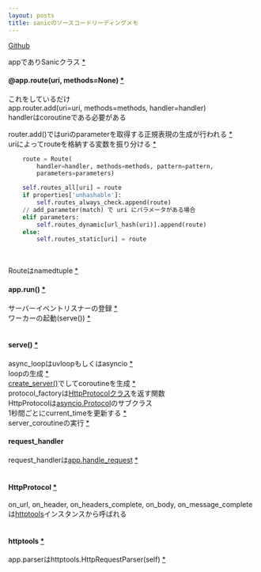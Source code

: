 ```yaml
---
layout: posts
title: sanicのソースコードリーディングメモ 
---
```


[Github](https://github.com/channelcat/sanic)  

appでありSanicクラス [\*](https://github.com/channelcat/sanic/blob/93f50b8ef7ed8fee206d2c440b096c09f1dd0af4/sanic/sanic.py#L20) 

#### @app.route(uri, methods=None) [\*](https://github.com/channelcat/sanic/blob/93f50b8ef7ed8fee206d2c440b096c09f1dd0af4/sanic/sanic.py#L44)   
これをしているだけ  
app.router.add(uri=uri, methods=methods, handler=handler)  
handlerはcoroutineである必要がある  

router.add()ではuriのparameterを取得する正規表現の生成が行われる [\*](https://github.com/channelcat/sanic/blob/93f50b8ef7ed8fee206d2c440b096c09f1dd0af4/sanic/router.py#L49)  
uriによってrouteを格納する変数を振り分ける [\*](https://github.com/channelcat/sanic/blob/93f50b8ef7ed8fee206d2c440b096c09f1dd0af4/sanic/router.py#L98-L104)

```python
    route = Route(
        handler=handler, methods=methods, pattern=pattern,
        parameters=parameters)

    self.routes_all[uri] = route
    if properties['unhashable']:
        self.routes_always_check.append(route)
    // add_parameter(match) で uri にパラメータがある場合
    elif parameters:
        self.routes_dynamic[url_hash(uri)].append(route)
    else:
        self.routes_static[uri] = route
```
<br>

Routeはnamedtuple [\*](ihttps://github.com/channelcat/sanic/blob/93f50b8ef7ed8fee206d2c440b096c09f1dd0af4/sanic/router.py#L7)  

#### app.run() [\*](https://github.com/channelcat/sanic/blob/93f50b8ef7ed8fee206d2c440b096c09f1dd0af4/sanic/sanic.py#L220)  
サーバーイベントリスナーの登録 [\*](https://github.com/channelcat/sanic/blob/93f50b8ef7ed8fee206d2c440b096c09f1dd0af4/sanic/sanic.py#L262-L279)  
ワーカーの起動(serve()) [\*](https://github.com/channelcat/sanic/blob/93f50b8ef7ed8fee206d2c440b096c09f1dd0af4/sanic/sanic.py#L288-L298)  
<br>

#### serve() [\*](https://github.com/channelcat/sanic/blob/93f50b8ef7ed8fee206d2c440b096c09f1dd0af4/sanic/server.py#L207)
async_loopはuvloopもしくはasyncio [\*](https://github.com/channelcat/sanic/blob/93f50b8ef7ed8fee206d2c440b096c09f1dd0af4/sanic/server.py#L9-L12)  
loopの生成 [\*](https://github.com/channelcat/sanic/blob/93f50b8ef7ed8fee206d2c440b096c09f1dd0af4/sanic/server.py#L228)  
[create_server()](https://docs.python.org/3.5/library/asyncio-eventloop.html#asyncio.AbstractEventLoop.create_server)でしてcoroutineを生成 [\*](https://github.com/channelcat/sanic/blob/93f50b8ef7ed8fee206d2c440b096c09f1dd0af4/sanic/server.py#L238)  
protocol_factoryは[HttpProtocolクラス](https://github.com/channelcat/sanic/blob/93f50b8ef7ed8fee206d2c440b096c09f1dd0af4/sanic/server.py#L25)を返す関数   
HttpProtocolは[asyncio.Protocol](https://docs.python.org/3.5/library/asyncio-protocol.html#protocols)のサブクラス  
1秒間ごとにcurrent_timeを更新する [\*](https://github.com/channelcat/sanic/blob/93f50b8ef7ed8fee206d2c440b096c09f1dd0af4/sanic/server.py#L249)  
server_coroutineの実行 [\*](https://github.com/channelcat/sanic/blob/93f50b8ef7ed8fee206d2c440b096c09f1dd0af4/sanic/server.py#L252) 
<br>

#### request_handler
request_handlerは[app.handle_request](https://github.com/channelcat/sanic/blob/93f50b8ef7ed8fee206d2c440b096c09f1dd0af4/sanic/sanic.py#L140) [\*](ihttps://github.com/channelcat/sanic/blob/93f50b8ef7ed8fee206d2c440b096c09f1dd0af4/sanic/sanic.py#L252)  
<br>

#### HttpProtocol [\*](https://github.com/channelcat/sanic/blob/93f50b8ef7ed8fee206d2c440b096c09f1dd0af4/sanic/server.py#L25)
on_url, on_header, on_headers_complete, on_body, on_message_completeは[httptools](https://github.com/MagicStack/httptools)インスタンスから呼ばれる  
<br>

#### httptools [\*](https://github.com/MagicStack/httptools)  
app.parserはhttptools.HttpRequestParser(self) [\*](https://github.com/channelcat/sanic/blob/93f50b8ef7ed8fee206d2c440b096c09f1dd0af4/sanic/server.py#L97)  
